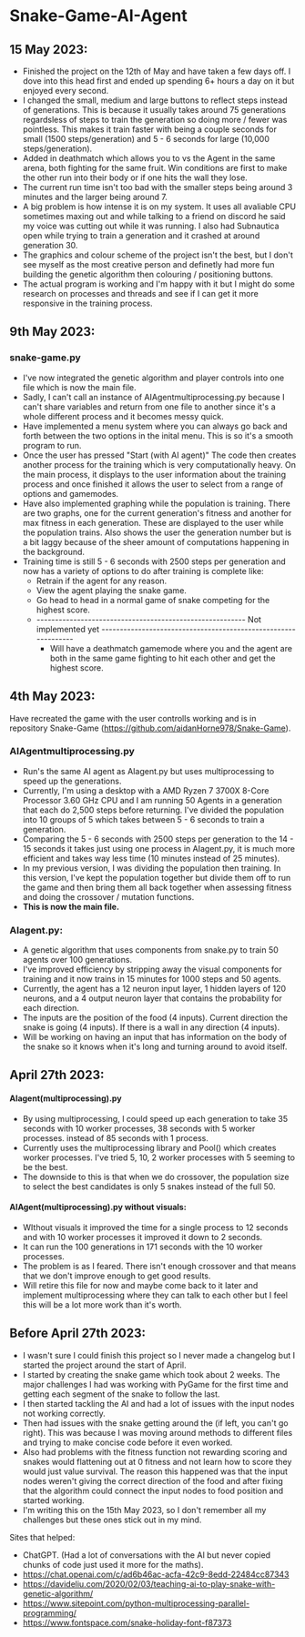 # Snake-Game-AI-Agent

## 15 May 2023:
 - Finished the project on the 12th of May and have taken a few days off. I dove into this head first and ended up spending 6+ hours a day on it but enjoyed every second.
 - I changed the small, medium and large buttons to reflect steps instead of generations. This is because it usually takes around 75 generations regardsless of steps to train the generation so doing more / fewer was pointless. This makes it train faster with being a couple seconds for small (1500 steps/generation) and 5 - 6 seconds for large (10,000 steps/generation).
 - Added in deathmatch which allows you to vs the Agent in the same arena, both fighting for the same fruit. Win conditions are first to make the other run into their body or if one hits the wall they lose.
 - The current run time isn't too bad with the smaller steps being around 3 minutes and the larger being around 7.
 - A big problem is how intense it is on my system. It uses all avaliable CPU sometimes maxing out and while talking to a friend on discord he said my voice was cutting out while it was running. I also had Subnautica open while trying to train a generation and it crashed at around generation 30.
 - The graphics and colour scheme of the project isn't the best, but I don't see myself as the most creative person and definetly had more fun building the genetic algorithm then colouring / positioning buttons.
 - The actual program is working and I'm happy with it but I might do some research on processes and threads and see if I can get it more responsive in the training process.

## 9th May 2023:

### snake-game.py
 - I've now integrated the genetic algorithm and player controls into one file which is now the main file.
 - Sadly, I can't call an instance of AIAgentmultiprocessing.py because I can't share variables and return from one file to another since it's a whole different process and it becomes messy quick.
 - Have implemented a menu system where you can always go back and forth between the two options in the inital menu. This is so it's a smooth program to run.
 - Once the user has pressed "Start (with AI agent)" The code then creates another process for the training which is very computationally heavy. On the main process, it displays to the user information about the training process and once finished it allows the user to select from a range of options and gamemodes.
 - Have also implemented graphing while the population is training. There are two graphs, one for the current generation's fitness and another for max fitness in each generation. These are displayed to the user while the population trains. Also shows the user the generation number but is a bit laggy because of the sheer amount of computations happening in the background.
 - Training time is still 5 - 6 seconds with 2500 steps per generation and now has a variety of options to do after training is complete like:
     - Retrain if the agent for any reason.
     - View the agent playing the snake game.
     - Go head to head in a normal game of snake competing for the highest score.
     - --------------------------------------------------------- Not implemented yet ---------------------------------------------------------------
         * Will have a deathmatch gamemode where you and the agent are both in the same game fighting to hit each other and get the highest score.

## 4th May 2023:

Have recreated the game with the user controlls working and is in repository Snake-Game (https://github.com/aidanHorne978/Snake-Game).
      
### AIAgentmultiprocessing.py
 - Run's the same AI agent as AIagent.py but uses multiprocessing to speed up the generations.
 - Currently, I'm using a desktop with a AMD Ryzen 7 3700X 8-Core Processor 3.60 GHz CPU and I am running 50 Agents in a generation that each do 2,500 steps before returning. I've divided the population into 10 groups  of 5 which takes between 5 - 6 seconds to train a generation.
 - Comparing the 5 - 6 seconds with 2500 steps per generation to the 14 - 15 seconds it takes just using one process in AIagent.py, it is much more efficient and takes way less time (10 minutes instead of 25 minutes).
 - In my previous version, I was dividing the population then training. In this version, I've kept the population together but divide them off to run the game and then bring them all back together when assessing fitness and doing the crossover / mutation functions.
 - **This is now the main file.**

### AIagent.py:
 - A genetic algorithm that uses components from snake.py to train 50 agents over 100 generations. 
 - I've improved efficiency by stripping away the visual components for training and it now trains in 15 minutes for 1000 steps and 50 agents.
 - Currently, the agent has a 12 neuron input layer, 1 hidden layers of 120 neurons, and a 4 output neuron layer that contains the probability for each direction.
 - The inputs are the position of the food (4 inputs). Current direction the snake is going (4 inputs). If there is a wall in any direction (4 inputs).
 - Will be working on having an input that has information on the body of the snake so it knows when it's long and turning around to avoid itself.

      
## April 27th 2023:

#### AIagent(multiprocessing).py
 - By using multiprocessing, I could speed up each generation to take 35 seconds with 10 worker processes, 38 seconds with 5 worker processes. instead of 85 seconds with 1 process.
 - Currently uses the multiprocessing library and Pool() which creates worker processes. I've tried 5, 10, 2 worker processes with 5 seeming to be the best.
 - The downside to this is that when we do crossover, the population size to select the best candidates is only 5 snakes instead of the full 50.

#### AIAgent(multiprocessing).py without visuals:
 - WIthout visuals it improved the time for a single process to 12 seconds and with 10 worker processes it improved it down to 2 seconds.
 - It can run the 100 generations in 171 seconds with the 10 worker processes.
 - The problem is as I feared. There isn't enough crossover and that means that we don't improve enough to get good results.
 - Will retire this file for now and maybe come back to it later and implement multiprocessing where they can talk to each other but I feel this will be a lot more work than it's worth.

 ## Before April 27th 2023:
  - I wasn't sure I could finish this project so I never made a changelog but I started the project around the start of April.
  - I started by creating the snake game which took about 2 weeks. The major challenges I had was working with PyGame for the first time and getting each segment of the snake to follow the last.
  - I then started tackling the AI and had a lot of issues with the input nodes not working correctly.
  - Then had issues with the snake getting around the (if left, you can't go right). This was because I was moving around methods to different files and trying to make concise code before it even worked.
  - Also had problems with the fitness function not rewarding scoring and snakes would flattening out at 0 fitness and not learn how to score they would just value survival. The reason this happened was that the input nodes weren't giving the correct direction of the food and after fixing that the algorithm could connect the input nodes to food position and started working.
  - I'm writing this on the 15th May 2023, so I don't remember all my challenges but these ones stick out in my mind.

Sites that helped:
 - ChatGPT. (Had a lot of conversations with the AI but never copied chunks of code just used it more for the maths).
 - https://chat.openai.com/c/ad6b46ac-acfa-42c9-8edd-22484cc87343
 - https://davideliu.com/2020/02/03/teaching-ai-to-play-snake-with-genetic-algorithm/
 - https://www.sitepoint.com/python-multiprocessing-parallel-programming/
 - https://www.fontspace.com/snake-holiday-font-f87373
